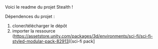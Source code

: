Voici le readme du projet Stealth !

Dépendences du projet :

1) cloner/télécharger le dépôt
2) importer la ressource (https://assetstore.unity.com/packages/3d/environments/sci-fi/sci-fi-styled-modular-pack-82913)[sci-fi pack] 